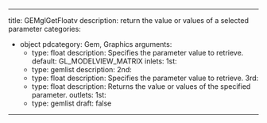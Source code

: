 
---
title: GEMglGetFloatv
description: return the value or values of a selected parameter
categories:
  - object
pdcategory: Gem, Graphics
arguments:
    - type: float
      description: Specifies the parameter value to retrieve.
      default: GL_MODELVIEW_MATRIX
inlets:
  1st:
    - type: gemlist
      description:
  2nd:
    - type: float
      description: Specifies the parameter value to retrieve.
  3rd:
    - type: float
      description: Returns the value or values of the specified parameter.
outlets:
  1st:
    - type: gemlist
draft: false
---

